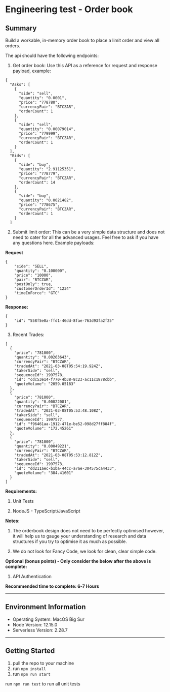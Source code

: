 # Engineering test - Order book
## Summary 
Build a workable, in-memory order book to place a limit order and view all orders.

The api should have the following endpoints:

1. Get order book: Use this API as a reference for request and response payload, example: 
```
{
  "Asks": [
    {
      "side": "sell",
      "quantity": "0.0001",
      "price": "778780",
      "currencyPair": "BTCZAR",
      "orderCount": 1
    },
    {
      "side": "sell",
      "quantity": "0.00079014",
      "price": "779999",
      "currencyPair": "BTCZAR",
      "orderCount": 1
    }
  ],
  "Bids": [
    {
      "side": "buy",
      "quantity": "2.91125351",
      "price": "778779",
      "currencyPair": "BTCZAR",
      "orderCount": 14
    },
    {
      "side": "buy",
      "quantity": "0.0021482",
      "price": "778675",
      "currencyPair": "BTCZAR",
      "orderCount": 1
    }
  ] 
```

2. Submit limit order: This can be a very simple data structure and does not need to cater for all the advanced usages. Feel free to ask if you have any questions here. Example payloads: 

**Request**
```
{
    "side": "SELL",
    "quantity": "0.100000",
    "price": "10000",
    "pair": "BTCZAR",
    "postOnly": true,
    "customerOrderId": "1234"
    "timeInForce": "GTC"
}
```

**Response:**
```
{
    "id": "558f5e0a-ffd1-46dd-8fae-763d93fa2f25" 
}
```

3. Recent Trades: 

```
[
  {
    "price": "781000",
    "quantity": "0.00263643",
    "currencyPair": "BTCZAR",
    "tradedAt": "2021-03-08T05:54:19.924Z",
    "takerSide": "sell",
    "sequenceId": 1997578,
    "id": "cdc53e14-f770-4b38-8c23-ac11c1878cbb",
    "quoteVolume": "2059.05183"
  },
  {
    "price": "781000",
    "quantity": "0.00022081",
    "currencyPair": "BTCZAR",
    "tradedAt": "2021-03-08T05:53:48.108Z",
    "takerSide": "sell",
    "sequenceId": 1997577,
    "id": "f96461aa-1912-471e-be52-098d27ff884f",
    "quoteVolume": "172.45261"
  },
  {
    "price": "781000",
    "quantity": "0.00049221",
    "currencyPair": "BTCZAR",
    "tradedAt": "2021-03-08T05:53:12.812Z",
    "takerSide": "sell",
    "sequenceId": 1997573,
    "id": "dd211aec-b1ba-44cc-a7ae-304575ca4433",
    "quoteVolume": "384.41601"
  }
]
```

**Requirements:**

1. Unit Tests

2. NodeJS - TypeScript/JavaScript

**Notes:**

1. The orderbook design does not need to be perfectly optimised however, it will help us to gauge your understanding of research and data structures if you try to optimise it as much as possible.

2. We do not look for Fancy Code, we look for clean, clear simple code.

**Optional (bonus points) - Only consider the below after the above is complete:**

1. API Authentication

**Recommended time to complete: 6-7 Hours**

---

## Environment Information
* Operating System:          MacOS Big Sur 
* Node Version:              12.15.0
* Serverless Version:        2.28.7

---
## Getting Started

1. pull the repo to your machine
2. run `npm install`
3. run `npm run start`

run `npm run test` to run all unit tests
